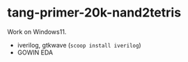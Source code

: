 # tang-primer-20k-nand2tetris

Work on Windows11.

-   iverilog, gtkwave (`scoop install iverilog`)
-   GOWIN EDA
